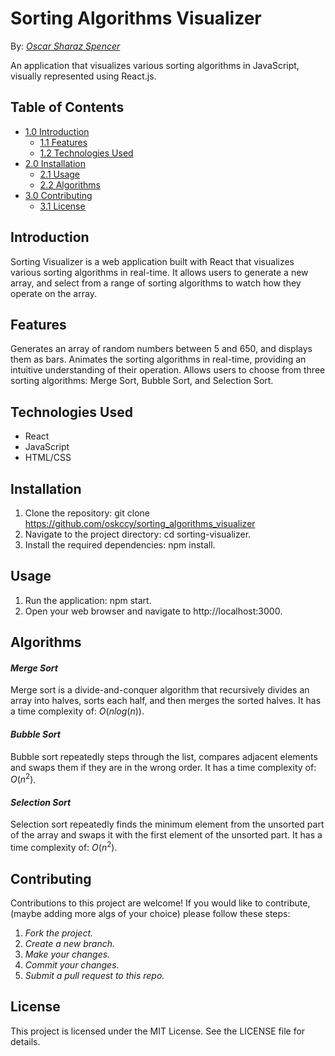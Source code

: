 # Sorting Algorithms Visualizer
By: [*Oscar Sharaz Spencer*](https://www.linkedin.com/in/oscar-sharaz/)

An application that visualizes various sorting algorithms in JavaScript, visually represented using React.js.

## Table of Contents

- [1.0 Introduction](#introduction)
  - [1.1 Features](#features)
  - [1.2 Technologies Used](#technologies-used)
- [2.0 Installation](#installation)
  - [2.1 Usage](#usage)
  - [2.2 Algorithms](#algorithms)
- [3.0 Contributing](#contributing)
  - [3.1 License](#license)

## Introduction
Sorting Visualizer is a web application built with React that visualizes various sorting algorithms in real-time. It allows users to generate a new array, and select from a range of sorting algorithms to watch how they operate on the array.

## Features
Generates an array of random numbers between 5 and 650, and displays them as bars.
Animates the sorting algorithms in real-time, providing an intuitive understanding of their operation.
Allows users to choose from three sorting algorithms: Merge Sort, Bubble Sort, and Selection Sort.
## Technologies Used
- React
- JavaScript
- HTML/CSS
## Installation
1. Clone the repository: git clone https://github.com/oskccy/sorting_algorithms_visualizer
2. Navigate to the project directory: cd sorting-visualizer.
3. Install the required dependencies: npm install.
## Usage
1. Run the application: npm start.
2. Open your web browser and navigate to http://localhost:3000.
## Algorithms
#### *Merge Sort*
Merge sort is a divide-and-conquer algorithm that recursively divides an array into halves, sorts each half, and then merges the sorted halves. It has a time complexity of: $O(nlog(n))$.

#### *Bubble Sort*
Bubble sort repeatedly steps through the list, compares adjacent elements and swaps them if they are in the wrong order. It has a time complexity of: $O(n^2)$.

#### *Selection Sort*
Selection sort repeatedly finds the minimum element from the unsorted part of the array and swaps it with the first element of the unsorted part. It has a time complexity of: $O(n^2)$.

## Contributing
Contributions to this project are welcome! If you would like to contribute, (maybe adding more algs of your choice) please follow these steps:

1. *Fork the project.*
2. *Create a new branch.*
3. *Make your changes.*
4. *Commit your changes.*
5. *Submit a pull request to this repo.*
## License
This project is licensed under the MIT License. See the LICENSE file for details.
